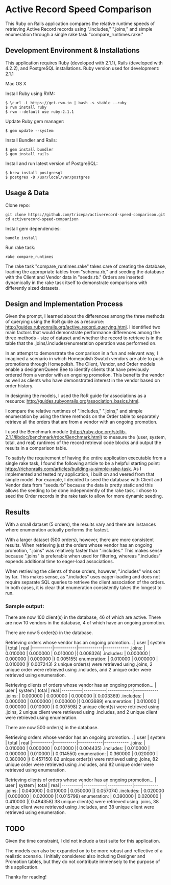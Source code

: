 # Active Record Speed Comparison

This Ruby on Rails application compares the relative runtime speeds of retrieving Active Record records using ".includes," ".joins," and simple enumeration through a single rake task "compare_runtimes.rake."

## Development Environment & Installations
This application requires Ruby (developed with 2.1.1), Rails (developed with 4.2.2), and PostgreSQL installations. Ruby version used for development: 2.1.1

Mac OS X


Install Ruby using RVM:

	$ \curl -L https://get.rvm.io | bash -s stable --ruby
	$ rvm install ruby
	$ rvm --default use ruby-2.1.1

Update Ruby gem manager:

	$ gem update --system

Install Bundler and Rails:

	$ gem install bundler
	$ gem install rails

Install and run latest version of PostgreSQL:

	$ brew install postgresql
	$ postgres -D /usr/local/var/postgres

## Usage & Data

Clone repo:

	git clone https://github.com/tricepa/activerecord-speed-comparison.git
	cd activerecord-speed-comparison

Install gem dependencies:

	bundle install

Run rake task:

	rake compare_runtimes

The rake task "compare_runtimes.rake" takes care of creating the database, loading the appropriate tables from "schema.rb," and seeding the database with the Client and Vendor data in "seeds.rb." Orders are inserted dynamically in the rake task itself to demonstrate comparisons with differently sized datasets.

## Design and Implementation Process
Given the prompt, I learned about the differences among the three methods of querying using the RoR guide as a resource: http://guides.rubyonrails.org/active_record_querying.html. I identified two main factors that would demonstrate performance differences among the three methods - size of dataset and whether the record to retrieve is in the table that the .joins/.includes/enumeration operation was performed on.

In an attempt to demonstrate the comparison in a fun and relevant way, I imagined a scenario in which Homepolish Swatch vendors are able to push promotions through Homepolish. The Client, Vendor, and Order models enable a designer/Queen Bee to identify clients that have previously ordered from a vendor with an ongoing promotion. This benefits the vendor as well as clients who have demonstrated interest in the vendor based on order history.

In designing the models, I used the RoR guide for associations as a resource: http://guides.rubyonrails.org/association_basics.html.

I compare the relative runtimes of ".includes," ".joins," and simple enumeration by using the three methods on the Order table to separately retrieve all the orders that are from a vendor with an ongoing promotion. 

I used the Benchmark module (http://ruby-doc.org/stdlib-2.1.1/libdoc/benchmark/rdoc/Benchmark.html) to measure the (user, system, total, and real) runtimes of the record retrieval code blocks and output the results in a comparison table.

To satisfy the requirement of having the entire application executable from a single rake task, I found the following article to be a helpful starting point: https://richonrails.com/articles/building-a-simple-rake-task. As I implemented and tested my application, I built on and veered from that simple model. For example, I decided to seed the database with Client and Vendor data from "seeds.rb" because the data is pretty static and this allows the seeding to be done independently of the rake task. I chose to seed the Order records in the rake task to allow for more dynamic seeding.

## Results

With a small dataset (5 orders), the results vary and there are instances where enumeration actually performs the fastest.

With a larger dataset (500 orders), however, there are more consistent results. When retrieving just the orders whose vendor has an ongoing promotion, ".joins" was relatively faster than ".includes." This makes sense because ".joins" is preferable when used for filtering, whereas ".includes" expends additional time to eager-load associations.

When retrieving the clients of those orders, however, ".includes" wins out by far. This makes sense, as ".includes" uses eager-loading and does not require separate SQL queries to retrieve the client association of the orders. In both cases, it is clear that enumeration consistently takes the longest to run. 

### Sample output:

There are now 100 client(s) in the database, 46 of which are active.
There are now 10 vendors in the database, 4 of which have an ongoing promotion.

There are now 5 order(s) in the database.

Retrieving orders whose vendor has an ongoing promotion...
               |   user   |  system   |    total   |   real
               |----------|-----------|------------|------------
.joins:        | 0.010000 |  0.000000 |  0.010000  |(  0.008326)
.includes:     | 0.000000 |  0.000000 |  0.000000  |(  0.005155)
enumeration:   | 0.010000 |  0.000000 |  0.010000  |(  0.007243)
2 unique order(s) were retrieved using .joins, 2 unique order were retrieved using .includes, and 2 unique order were retrieved using enumeration.

Retrieving clients of orders whose vendor has an ongoing promotion...
               |    user  |   system  |    total   |     real
               |----------|-----------|------------|------------
.joins:        | 0.000000 |  0.000000 |  0.000000  |(  0.003369)
.includes:     | 0.000000 |  0.000000 |  0.000000  |(  0.003689)
enumeration:   | 0.010000 |  0.000000 |  0.010000  |(  0.007598)
2 unique client(s) were retrieved using .joins, 2 unique client were retrieved using .includes, and 2 unique client were retrieved using enumeration.

There are now 500 order(s) in the database.

Retrieving orders whose vendor has an ongoing promotion...
               |     user |    system |     total  |      real
               |----------|-----------|------------|------------
.joins:        | 0.010000 |  0.000000 |  0.010000  |(  0.004435)
.includes:     | 0.010000 |  0.000000 |  0.010000  |(  0.014550)
enumeration:   | 0.360000 |  0.020000 |  0.380000  |(  0.457150)
82 unique order(s) were retrieved using .joins, 82 unique order were retrieved using .includes, and 82 unique order were retrieved using enumeration.

Retrieving clients of orders whose vendor has an ongoing promotion...
               |     user |    system |     total  |      real
               |----------|-----------|------------|------------
.joins:        | 0.040000 |  0.010000 |  0.050000  |(  0.057074)
.includes:     | 0.020000 |  0.000000 |  0.020000  |(  0.015799)
enumeration:   | 0.390000 |  0.020000 |  0.410000  |(  0.484358)
38 unique client(s) were retrieved using .joins, 38 unique client were retrieved using .includes, and 38 unique client were retrieved using enumeration.


## TODO
Given the time constraint, I did not include a test suite for this application. 

The models can also be expanded on to be more robust and reflective of a realistic scenario. I initially considered also including Designer and Promotion tables, but they do not contribute immensely to the purpose of this application.

Thanks for reading!

